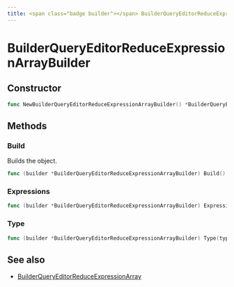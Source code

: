 ```yaml
---
title: <span class="badge builder"></span> BuilderQueryEditorReduceExpressionArrayBuilder
---
```

# <span class="badge builder"></span> BuilderQueryEditorReduceExpressionArrayBuilder

## Constructor

```go
func NewBuilderQueryEditorReduceExpressionArrayBuilder() *BuilderQueryEditorReduceExpressionArrayBuilder
```
## Methods

### <span class="badge object-method"></span> Build

Builds the object.

```go
func (builder *BuilderQueryEditorReduceExpressionArrayBuilder) Build() (BuilderQueryEditorReduceExpressionArray, error)
```

### <span class="badge object-method"></span> Expressions

```go
func (builder *BuilderQueryEditorReduceExpressionArrayBuilder) Expressions(expressions []cog.Builder[azuremonitor.BuilderQueryEditorReduceExpression]) *BuilderQueryEditorReduceExpressionArrayBuilder
```

### <span class="badge object-method"></span> Type

```go
func (builder *BuilderQueryEditorReduceExpressionArrayBuilder) Type(typeArg azuremonitor.BuilderQueryEditorExpressionType) *BuilderQueryEditorReduceExpressionArrayBuilder
```

## See also

 * <span class="badge object-type-struct"></span> [BuilderQueryEditorReduceExpressionArray](./object-BuilderQueryEditorReduceExpressionArray.md)
